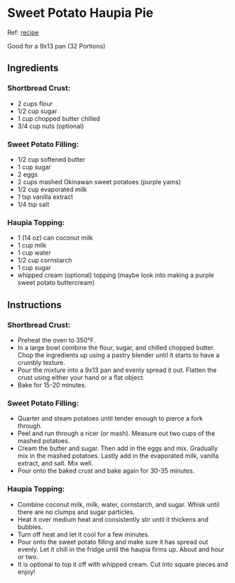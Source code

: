 # Sweet Potato Haupia Pie

Ref: [recipe](https://onohawaiianrecipes.com/recipes/okinawan-sweet-potato-haupia-pie/) 

Good for a 9x13 pan (32 Portions)

## Ingredients
### Shortbread Crust:

* 2 cups flour
* 1/2 cup sugar
* 1 cup chopped butter chilled
* 3/4 cup nuts (optional)

### Sweet Potato Filling:

* 1/2 cup softened butter
* 1 cup sugar
* 2 eggs
* 2 cups mashed Okinawan sweet potatoes (purple yams)
* 1/2 cup evaporated milk
* 1 tsp vanilla extract
* 1/4 tsp salt

### Haupia Topping:

* 1 (14 oz) can coconut milk
* 1 cup milk
* 1 cup water
* 1/2 cup cornstarch
* 1 cup sugar
* whipped cream (optional) topping (maybe look into making a purple sweet potato buttercream)

## Instructions

### Shortbread Crust:

* Preheat the oven to 350°F.
* In a large bowl combine the flour, sugar, and chilled chopped butter. Chop the ingredients up using a pastry blender until it starts to have a crumbly texture.
* Pour the mixture into a 9x13 pan and evenly spread it out. Flatten the crust using either your hand or a flat object.
* Bake for 15-20 minutes.

### Sweet Potato Filling:

* Quarter and steam potatoes until tender enough to pierce a fork through.
* Peel and run through a ricer (or mash). Measure out two cups of the mashed potatoes.
* Cream the butter and sugar. Then add in the eggs and mix. Gradually mix in the mashed potatoes. Lastly add in the evaporated milk, vanilla extract, and salt. Mix well.
* Pour onto the baked crust and bake again for 30-35 minutes.

### Haupia Topping:

* Combine coconut milk, milk, water, cornstarch, and sugar. Whisk until there are no clumps and sugar particles.
* Heat it over medium heat and consistently stir until it thickens and bubbles.
* Turn off heat and let it cool for a few minutes.
* Pour onto the sweet potato filling and make sure it has spread out evenly. Let it chill in the fridge until the haupia firms up. About and hour or two.
* It is optional to top it off with whipped cream. Cut into square pieces and enjoy!

